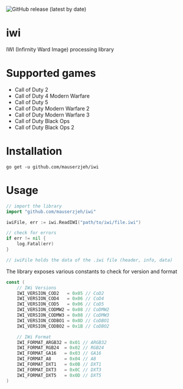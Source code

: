 ![GitHub release (latest by date)](https://img.shields.io/github/v/release/mauserzjeh/iwi?style=flat-square)

# iwi
IWI (Infirnity Ward Image) processing library

# Supported games
- Call of Duty 2
- Call of Duty 4 Modern Warfare
- Call of Duty 5
- Call of Duty Modern Warfare 2
- Call of Duty Modern Warfare 3
- Call of Duty Black Ops
- Call of Duty Black Ops 2

# Installation
```
go get -u github.com/mauserzjeh/iwi
```

# Usage
```go
// import the library
import "github.com/mauserzjeh/iwi"

iwiFile, err := iwi.ReadIWI("path/to/iwi/file.iwi")

// check for errors
if err != nil {
    log.Fatal(err)
}

// iwiFile holds the data of the .iwi file (header, info, data)
```

The library exposes various constants to check for version and format
```go
const (
	// IWi Versions
	IWI_VERSION_COD2   = 0x05 // CoD2
	IWI_VERSION_COD4   = 0x06 // CoD4
	IWI_VERSION_COD5   = 0x06 // CoD5
	IWI_VERSION_CODMW2 = 0x08 // CoDMW2
	IWI_VERSION_CODMW3 = 0x08 // CoDMW3
	IWI_VERSION_CODBO1 = 0x0D // CoDBO1
	IWI_VERSION_CODBO2 = 0x1B // CoDBO2

	// IWi Format
	IWI_FORMAT_ARGB32 = 0x01 // ARGB32
	IWI_FORMAT_RGB24  = 0x02 // RGB24
	IWI_FORMAT_GA16   = 0x03 // GA16
	IWI_FORMAT_A8     = 0x04 // A8
	IWI_FORMAT_DXT1   = 0x0B // DXT1
	IWI_FORMAT_DXT3   = 0x0C // DXT3
	IWI_FORMAT_DXT5   = 0x0D // DXT5
)
```
